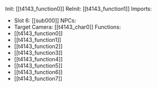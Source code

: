 Init: [[t4143_function0]]
ReInit: [[t4143_function1]]
Imports:
- Slot 6: [[sub000]]
NPCs:
- Target Camera: [[t4143_char0]]
Functions:
- [[t4143_function0]]
- [[t4143_function1]]
- [[t4143_function2]]
- [[t4143_function3]]
- [[t4143_function4]]
- [[t4143_function5]]
- [[t4143_function6]]
- [[t4143_function7]]
